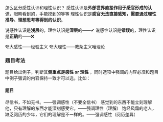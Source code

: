 怎么区分感性认识和理性认识？
感性认识是**外部世界直接作用于感官形成的认识**，眼睛看到的，手能摸到的等等
理性认识是**感官无法直接感知，需要通过理性推导、理想思考等得到的认识**。

说感性认识是**浅层**的，理性认识是**深层**的——✔
说感性认识是**错误**的，理性认识是**正确**的——❌

夸大感性——经验主义
夸大理性——教条主义唯理论

### 题目考法
题目给出例子，判断其**侧重点是感性 or 理性** ，同时选项中强调的内容必须和题目中例子强调的内容保持一致才可以选。比如：
#### 题目
尽信书，不如无书。——强调感性（不要全信书）
感觉到的东西不能立刻理解他，只有理解的东西才能深刻感受它。——强调理性（理解）
饱经风霜的老人，缺乏阅历的少年，它们的理解是不一样的。——强调感性（阅历差异）